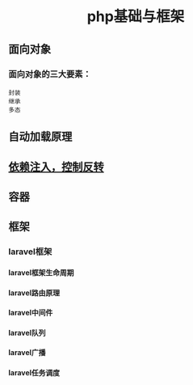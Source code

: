 <h1 align="center">php基础与框架</h1>

## 面向对象
### 面向对象的三大要素：
    封装
    继承
    多态
    

## 自动加载原理

## [依赖注入，控制反转](/firstweek/DI&IOC.md)
## 容器
## 框架
### laravel框架
#### laravel框架生命周期
#### laravel路由原理
#### laravel中间件
#### laravel队列
#### laravel广播
#### laravel任务调度



	
